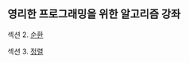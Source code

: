 ## 영리한 프로그래밍을 위한 알고리즘 강좌

섹션 2. [순환](https://github.com/SJ12896/TIL/blobmaster/online_courses/Algorithm/1.md)

섹션 3. [정렬](https://github.com/SJ12896/TIL/blobmaster/online_courses/Algorithm/2.md)

